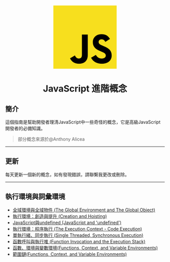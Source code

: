 <h1 align="center">
<br>
  <a href="#"><img src="img/js.png" alt="JavaScript 進階概念" width="200"></a>
  <br>
    <br>
  JavaScript 進階概念
  <br>
</h1>

## 簡介

這個指南是幫助開發者理清JavaScript中一些奇怪的概念，它是高級JavaScript開發者的必備知識。

> 部分概念來源於@Anthony Alicea

---

## 更新

每天更新一個新的概念，如有發現錯誤，請聯繫我更改或刪除。

---

## 執行環境與詞彙環境

- [全域環境與全域物件 (The Global Environment and The Global Object)](/Environments/Global_Object.md)
- [執行環境：創造與提升 (Creation and Hoisting)](/Environments/Hoisting.md)
- [JavaScript與undefined (JavaScript and 'undefined')](/Environments/Undefined.md)
- [執行環境：程序執行 (The Execution Context - Code Execution)](/Environments/Execution.md)
- [單執行緒、同步執行 (Single Threaded, Synchronous Execution)](/Environments/Single_Threaded.md)
- [函數呼叫與執行堆 (Function Invocation and the Execution Stack)](/Environments/ExecutionStack.md)
- [函數、環境與變數環境(Functions, Context, and Variable Environments)](/Environments/FCV_Environments.md)
- [範圍鏈(Functions, Context, and Variable Environments)](/Environments/ScopeChain.md)










